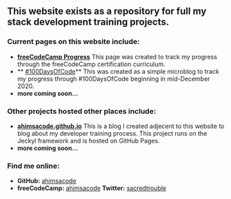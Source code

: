 This website exists as a repository for full my stack development training projects.
---
### Current pages on this website include:
- **[freeCodeCamp Progress](/fcc/)**
This page was created to track my progress through the freeCodeCamp certification curriculum.
- ** [#100DaysOfCode](/100daysofcode/)**
This was created as a simple microblog to track my progress through #100DaysOfCode beginning in mid-December 2020.
- **more coming soon...**

### Other projects hosted other places include:</h4>
- **[ahimsacode.github.io](https://ahimsacode.github.io)**
This is a blog I created adjecent to this website to blog about my developer training process. This project runs on the Jeckyl framework and is hosted on GitHub Pages.
- **more coming soon...**


### Find me online:</h4>
- **GitHub:** [ahimsacode](https://github.com/ahimsacode)
- **freeCodeCamp:** [ahimsacode](https://www.freecodecamp.org/ahimsacode)
**Twitter:** [sacredtrouble](https://twitter.com/sacredtrouble)
